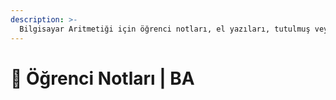 ```yaml
---
description: >-
  Bilgisayar Aritmetiği için öğrenci notları, el yazıları, tutulmuş veya alınmış notlar
---
```


# 📕 Öğrenci Notları \| BA
